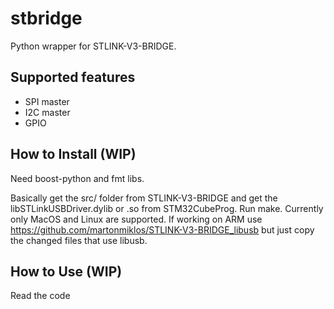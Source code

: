 # stbridge

Python wrapper for STLINK-V3-BRIDGE.

## Supported features
* SPI master
* I2C master
* GPIO

## How to Install (WIP)
Need boost-python and fmt libs.

Basically get the src/ folder from STLINK-V3-BRIDGE and get the libSTLinkUSBDriver.dylib or .so from STM32CubeProg. Run make. Currently only MacOS and Linux are supported. If working on ARM use https://github.com/martonmiklos/STLINK-V3-BRIDGE_libusb but just copy the changed files that use libusb.

## How to Use (WIP)
Read the code

